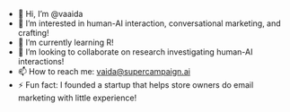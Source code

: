 - 👋 Hi, I’m @vaaida
- 👀 I’m interested in human-AI interaction, conversational marketing, and crafting!
- 🌱 I’m currently learning R!
- 💞️ I’m looking to collaborate on research investigating human-AI interactions!
- 📫 How to reach me: vaida@supercampaign.ai
- ⚡ Fun fact: I founded a startup that helps store owners do email marketing with little experience!

<!---
vaaida/vaaida is a ✨ special ✨ repository because its `README.md` (this file) appears on your GitHub profile.
You can click the Preview link to take a look at your changes.
--->
